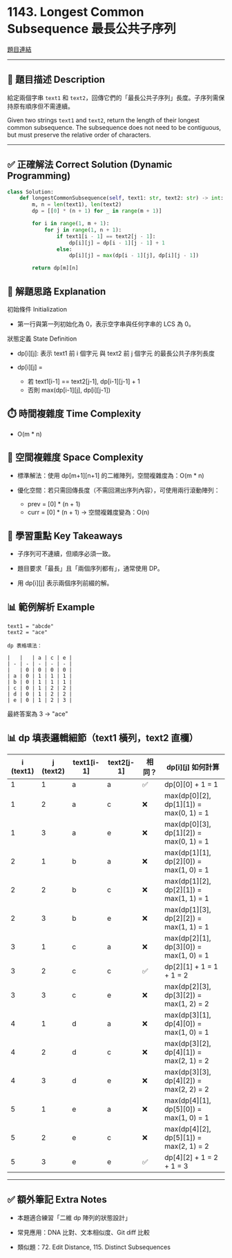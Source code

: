 # 1143. Longest Common Subsequence 最長公共子序列

[題目連結](https://leetcode.com/problems/longest-common-subsequence/)

---

## 🧩 題目描述 Description

給定兩個字串 `text1` 和 `text2`，回傳它們的「最長公共子序列」長度。子序列需保持原有順序但不需連續。

Given two strings `text1` and `text2`, return the length of their longest common subsequence. The subsequence does not need to be contiguous, but must preserve the relative order of characters.

---

## ✅ 正確解法 Correct Solution (Dynamic Programming)

```python
class Solution:
    def longestCommonSubsequence(self, text1: str, text2: str) -> int:
        m, n = len(text1), len(text2)
        dp = [[0] * (n + 1) for _ in range(m + 1)]

        for i in range(1, m + 1):
            for j in range(1, n + 1):
                if text1[i - 1] == text2[j - 1]:
                    dp[i][j] = dp[i - 1][j - 1] + 1
                else:
                    dp[i][j] = max(dp[i - 1][j], dp[i][j - 1])

        return dp[m][n]
```

## 📘 解題思路 Explanation
初始條件 Initialization
- 第一行與第一列初始化為 0，表示空字串與任何字串的 LCS 為 0。

狀態定義 State Definition
- dp[i][j]: 表示 text1 前 i 個字元 與 text2 前 j 個字元 的最長公共子序列長度

- dp[i][j] =

    - 若 text1[i-1] == text2[j-1], dp[i-1][j-1] + 1 
    -  否則 max(dp[i-1][j], dp[i][j-1])

## ⏱️ 時間複雜度 Time Complexity
- O(m * n)

## 💾 空間複雜度 Space Complexity
- 標準解法：使用 dp[m+1][n+1] 的二維陣列，空間複雜度為：O(m * n)

- 優化空間：若只需回傳長度（不需回溯出序列內容），可使用兩行滾動陣列：
    - prev = [0] * (n + 1)
    - curr = [0] * (n + 1)
→ 空間複雜度變為：O(n)

## 🧠 學習重點 Key Takeaways
- 子序列可不連續，但順序必須一致。

- 題目要求「最長」且「兩個序列都有」，通常使用 DP。

- 用 dp[i][j] 表示兩個序列前綴的解。

## 📊 範例解析 Example
```text
text1 = "abcde"
text2 = "ace"

dp 表格填法：

|   |   | a | c | e |
| - | - | - | - | - |
|   | 0 | 0 | 0 | 0 |
| a | 0 | 1 | 1 | 1 |
| b | 0 | 1 | 1 | 1 |
| c | 0 | 1 | 2 | 2 |
| d | 0 | 1 | 2 | 2 |
| e | 0 | 1 | 2 | 3 |

```
最終答案為 3 → "ace"

## 📊 dp 填表邏輯細節（text1 橫列，text2 直欄）
| i (text1) | j (text2) | text1\[i-1] | text2\[j-1] | 相同？ | dp\[i]\[j] 如何計算                             |
| --------- | --------- | ----------- | ----------- | --- | ------------------------------------------- |
| 1         | 1         | a           | a           | ✅   | dp\[0]\[0] + 1 = 1                          |
| 1         | 2         | a           | c           | ❌   | max(dp\[0]\[2], dp\[1]\[1]) = max(0, 1) = 1 |
| 1         | 3         | a           | e           | ❌   | max(dp\[0]\[3], dp\[1]\[2]) = max(0, 1) = 1 |
| 2         | 1         | b           | a           | ❌   | max(dp\[1]\[1], dp\[2]\[0]) = max(1, 0) = 1 |
| 2         | 2         | b           | c           | ❌   | max(dp\[1]\[2], dp\[2]\[1]) = max(1, 1) = 1 |
| 2         | 3         | b           | e           | ❌   | max(dp\[1]\[3], dp\[2]\[2]) = max(1, 1) = 1 |
| 3         | 1         | c           | a           | ❌   | max(dp\[2]\[1], dp\[3]\[0]) = max(1, 0) = 1 |
| 3         | 2         | c           | c           | ✅   | dp\[2]\[1] + 1 = 1 + 1 = 2                  |
| 3         | 3         | c           | e           | ❌   | max(dp\[2]\[3], dp\[3]\[2]) = max(1, 2) = 2 |
| 4         | 1         | d           | a           | ❌   | max(dp\[3]\[1], dp\[4]\[0]) = max(1, 0) = 1 |
| 4         | 2         | d           | c           | ❌   | max(dp\[3]\[2], dp\[4]\[1]) = max(2, 1) = 2 |
| 4         | 3         | d           | e           | ❌   | max(dp\[3]\[3], dp\[4]\[2]) = max(2, 2) = 2 |
| 5         | 1         | e           | a           | ❌   | max(dp\[4]\[1], dp\[5]\[0]) = max(1, 0) = 1 |
| 5         | 2         | e           | c           | ❌   | max(dp\[4]\[2], dp\[5]\[1]) = max(2, 1) = 2 |
| 5         | 3         | e           | e           | ✅   | dp\[4]\[2] + 1 = 2 + 1 = 3                  |

---

## ✅ 額外筆記 Extra Notes
- 本題適合練習「二維 dp 陣列的狀態設計」

- 常見應用：DNA 比對、文本相似度、Git diff 比較

- 類似題：72. Edit Distance, 115. Distinct Subsequences
